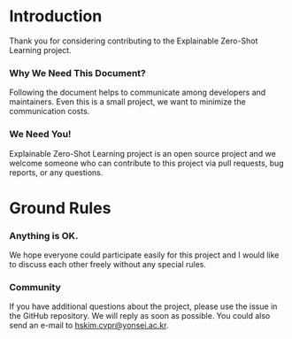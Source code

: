 # Introduction

Thank you for considering contributing to the Explainable Zero-Shot Learning project. 

### Why We Need This Document?

Following the document helps to communicate among developers and maintainers. Even this is a small project, we want to minimize the communication costs.

### We Need You!

Explainable Zero-Shot Learning project is an open source project and we welcome someone who can contribute to this project via pull requests, bug reports, or any questions.

# Ground Rules

### Anything is OK.

We hope everyone could participate easily for this project and I would like to discuss each other freely without any special rules.

### Community

If you have additional questions about the project, please use the issue in the GitHub repository. We will reply as soon as possible. You could also send an e-mail to hskim.cvpr@yonsei.ac.kr. 

